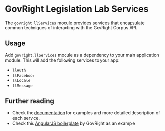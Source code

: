 # GovRight Legislation Lab Services

The `govright.llServices` module provides services that encapsulate
common techniques of interacting with the GovRight Corpus API.

## Usage

Add `govright.llServices` module as a dependency to your main application module. 
This will add the following services to your app:

* `llAuth`
* `llFacebook`
* `llLocale`
* `llMessage`

## Further reading

* Check the [documentation](http://govright.github.io/legislation-lab-services/#/api/govright.llServices)
for examples and more detailed description of each service.
* Check this [AngularJS boilerplate](https://github.com/GovRight/angular-bootstrap) by GovRight as an example 
